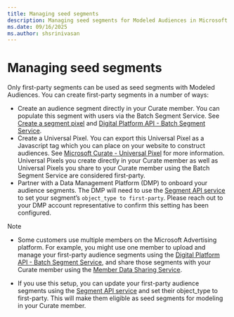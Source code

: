 ```yaml
---
title: Managing seed segments 
description: Managing seed segments for Modeled Audiences in Microsoft Curate.
ms.date: 09/16/2025
ms.author: shsrinivasan
---
```


# Managing seed segments 

Only first-party segments can be used as seed segments with Modeled Audiences. You can create first-party segments in a number of ways: 
- Create an audience segment directly in your Curate member. You can populate this segment with users via the Batch Segment Service. See [Create a segment pixel](create-a-segment-pixel.md) and [Digital Platform API - Batch Segment Service](../digital-platform-api/batch-segment-service.md).
- Create a Universal Pixel. You can export this Universal Pixel as a Javascript tag which you can place on your website to construct audiences. See [Microsoft Curate - Universal Pixel](the-universal-pixel.md) for more information. Universal Pixels you create directly in your Curate member as well as Universal Pixels you share to your Curate member using the Batch Segment Service are considered first-party. 
- Partner with a Data Management Platform (DMP) to onboard your audience segments. The DMP will need to use the [Segment API service](../digital-platform-api/segment-service.md) to set your segment’s `object_type to first-party`. Please reach out to your DMP account representative to confirm this setting has been configured. 

> [!NOTE]
> - Some customers use multiple members on the Microsoft Advertising platform. For example, you might use one member to upload and manage your first-party audience segments using the [Digital Platform API - Batch Segment Service](../digital-platform-api/batch-segment-service.md), and share those segments with your Curate member using the [Member Data Sharing Service](../data-providers/member-data-sharing-service.md). 
- If you use this setup, you can update your first-party audience segments using the [Segment API service](../digital-platform-api/segment-service.md) and set their object_type to first-party. This will make them eligible as seed segments for modeling in your Curate member. 